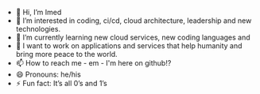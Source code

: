 - 👋 Hi, I’m Imed
- 👀 I’m interested in coding, ci/cd, cloud architecture, leadership and new technologies. 
- 🌱 I’m currently learning new cloud services, new coding languages and  
- 💞️ I want to work on applications and services that help humanity and bring more peace to the world.
- 📫 How to reach me - em - I'm here on github!?
- 😄 Pronouns: he/his
- ⚡ Fun fact: It’s all 0’s and 1’s

<!---
imed-layouni/imed-layouni is a ✨ special ✨ repository because its `README.md` (this file) appears on your GitHub profile.
You can click the Preview link to take a look at your changes.
--->
